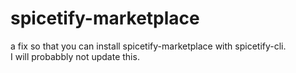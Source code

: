 # spicetify-marketplace

a fix so that you can install spicetify-marketplace with spicetify-cli. <br>
I will probabbly not update this.

